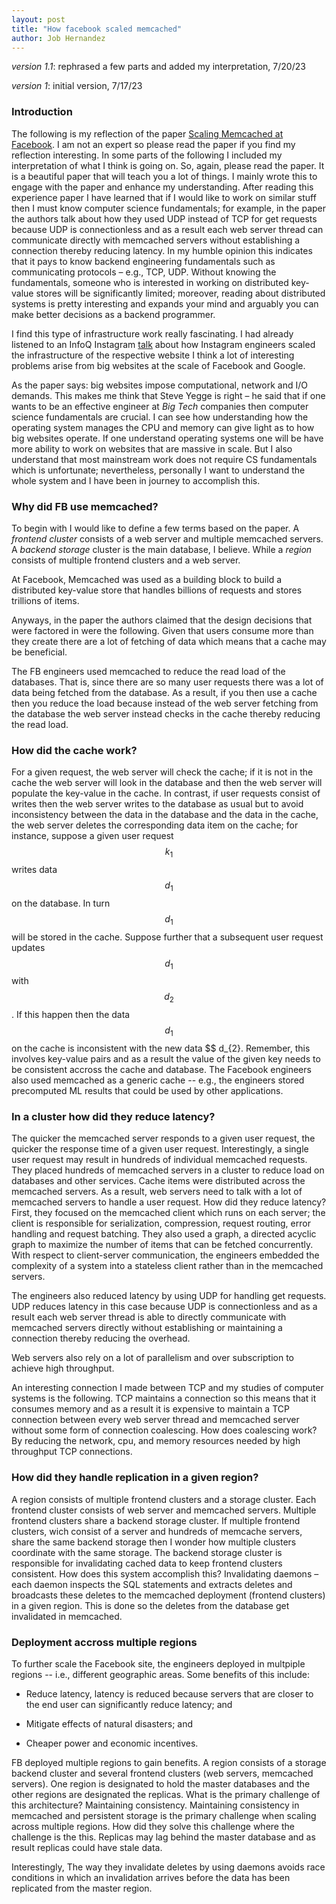 ```yaml
---
layout: post
title: "How facebook scaled memcached"
author: Job Hernandez
---
```


*version 1.1*: rephrased a few parts and added my interpretation, 7/20/23

*version 1*: initial version, 7/17/23


### Introduction

The following is my reflection of the paper [Scaling Memcached at Facebook](https://www.usenix.org/system/files/conference/nsdi13/nsdi13-final170_update.pdf). I am not an expert so please read the paper if you find my reflection interesting. In some parts of the following I included my interpretation of what I think is going on. So, again, please read the paper. It is a beautiful paper that will teach you a lot of things. I mainly wrote this to engage with the paper and enhance my understanding. After reading this experience paper I have learned that if I would like to work on similar stuff then I must know computer science fundamentals; for example, in the paper the authors talk about how they used UDP instead of TCP for get requests because UDP is connectionless and as a result each web server thread can communicate directly with memcached servers without establishing a connection thereby reducing latency. In my humble opinion this indicates that it pays to know backend engineering fundamentals such as communicating protocols – e.g., TCP, UDP. Without knowing the fundamentals, someone who is interested in working on distributed key-value stores will be significantly limited; moreover, reading about distributed systems is pretty interesting and expands your mind and arguably you can make better decisions as a backend programmer. 

I find this type of infrastructure work really fascinating. I had already listened to an InfoQ Instagram [talk](https://www.youtube.com/watch?v=hnpzNAPiC0E) about how Instagram engineers scaled the infrastructure of the respective website I think a lot of interesting problems arise from big websites at the scale of Facebook and Google.

As the paper says: big websites impose computational, network and I/O demands. This makes me think that  Steve Yegge is right – he said that if one wants to be an effective engineer at *Big Tech* companies then computer science fundamentals are crucial. I can see how understanding how the operating system manages the CPU and memory can give light as to how big websites operate. If one understand operating systems one will be have more ability to work on websites that are massive in scale. But I also understand that most mainstream work does not require CS fundamentals which is unfortunate; nevertheless, personally I want to understand the whole system and I have been in journey to accomplish this.

### Why did FB use memcached?

To begin with I would like to define a few terms based on the paper. A *frontend cluster* consists of a web server and multiple memcached servers. A *backend storage* cluster is the main database, I believe. While a *region* consists of multiple frontend clusters and a web server.

At Facebook, Memcached was used as a building block to build a distributed key-value store that handles billions of requests and stores trillions of items.

Anyways, in the paper the authors claimed that the design decisions that were factored in were the following. Given that users consume more than they create there are a lot of fetching of data which means that a cache may be beneficial.

The FB engineers used memcached to reduce the read load of the databases. That is, since there are so many user requests there was a lot of data being fetched from the database. As a result, if you then use a cache then you reduce the load because instead of the web server fetching from the database the web server instead checks in the cache thereby reducing the read load.

### How did the cache work?

For a given request, the web server will check the cache; if it is not in the cache the web server will look in the database and then the web server will populate the key-value in the cache. In contrast, if user requests consist of writes then the web server writes to the database as usual but to avoid inconsistency between the data in the database and the data in the cache, the web server deletes the corresponding data item on the cache; for instance, suppose a given user request $$ k_{1} $$ writes data $$ d_{1} $$ on the database. In turn $$ d_{1} $$ will be stored in the cache. Suppose further that a subsequent user request updates $$ d_{1} $$ with $$ d_{2} $$. If this happen then the data $$ d_{1} $$ on the cache is inconsistent with the new data $$ d_{2}. Remember, this involves key-value pairs and as a result the value of the given key needs to be consistent accross the cache and database. The Facebook engineers also used memcached as a generic cache -- e.g., the engineers stored precomputed ML results that could be used by other applications.

### In a cluster how did they reduce latency?

The quicker the memcached server responds to a given user request, the quicker the response time of a given user request. Interestingly, a single user request may result in hundreds of individual memcached requests. They placed hundreds of memcached servers in a cluster to reduce load on databases and other services. Cache items were distributed across the memcached servers. As a result, web servers need to talk with a lot of memcached servers to handle a user request. How did they reduce latency? First, they focused on the memcached client which runs on each server; the client is responsible for serialization, compression, request routing, error handling and request batching. They also used a graph, a directed acyclic graph to maximize the number of items that can be fetched concurrently. With respect to client-server communication, the engineers embedded the complexity of a system into a stateless client rather than in the memcached servers. 

The engineers also reduced latency by using UDP for handling get requests. UDP reduces latency in this case because UDP is connectionless and as a result each web server thread is able to directly communicate with memcached servers directly without establishing or maintaining a connection thereby reducing the overhead. 

Web servers also rely on a lot of parallelism and over subscription to achieve high throughput.

An interesting connection I made between TCP and my studies of computer systems is the following. TCP maintains a connection so this means that it consumes memory and as a result it is expensive to maintain a TCP connection between every web server thread and memcached server without some form of connection coalescing. How does coalescing work? By reducing the network, cpu, and memory resources needed by high throughput TCP connections.

### How did they handle replication in a given region?

A region consists of multiple frontend clusters and a storage cluster. Each frontend cluster consists of web server and memcached servers. Multiple frontend clusters share a backend storage cluster. If multiple frontend clusters, wich consist of a server and hundreds of memcache servers, share the same backend storage then I wonder how multiple clusters coordinate with the same storage. The backend storage cluster is responsible for invalidating cached data to keep frontend clusters consistent. How does this system accomplish this? Invalidating daemons – each daemon inspects the SQL statements and extracts deletes and broadcasts these deletes to the memcached deployment (frontend clusters) in a given region. This is done so the deletes  from the database get invalidated  in memcached.

### Deployment accross multiple regions

To further scale the Facebook site, the engineers deployed in multpiple regions -- i.e., different geographic areas. Some benefits of this include:

- Reduce latency, latency is reduced because servers that are closer to the end user can significantly reduce latency; and

- Mitigate effects of natural disasters; and

- Cheaper power and economic incentives.

FB deployed  multiple regions to gain benefits. A region consists of a storage backend cluster and several frontend clusters (web servers, memcached servers). One region is designated to hold the master databases and the other regions are designated the replicas. What is the primary challenge of this architecture? Maintaining consistency. Maintaining consistency in memcached and persistent storage is the primary challenge when scaling across multiple regions. How did they solve this challenge where the challenge is the this. Replicas may lag behind the master database and as result replicas could have stale data.

Interestingly, The way they invalidate deletes by using daemons avoids race conditions in which an invalidation arrives before the data has been replicated from the master region.


